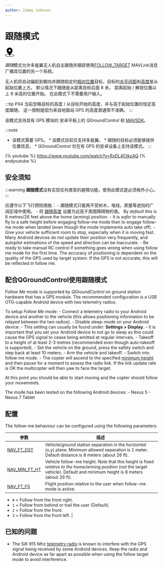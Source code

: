 ```yaml
---
author: Jimmy Johnson
---
```


# 跟随模式

[<img src="../../assets/site/position_fixed.svg" title="需要定位（例如GPS）" width="30px" />](../getting_started/flight_modes.md#key_position_fixed)

*跟随*模式允许多旋翼无人机自主跟随并跟踪使用[FOLLOW_TARGET](https://mavlink.io/en/messages/common.html#FOLLOW_TARGET) MAVLink消息广播其位置的另一个系统。

无人机将自动偏航到朝向并跟随指定的[相对位置](#NAV_FT_FS)目标，目标的[水平间距](#NAV_FT_DST)和[高度](#NAV_MIN_FT_HT)是从起始位置上方。 默认情况下跟随是从距离目标后面 8 米， 距离起始 / 解锁位置以上 8 米高的位置开始。 在此模式下不需要用户输入。

:::tip
PX4 当前忽略目标的高度 / 从目标开始的高度，并与高于起始位置的恒定高度跟随。 这一限制是因为来自地面站 GPS 的高度源通常不准确。
:::

该模式支持具有 GPS 模块的 安卓平板上的 *QGroundControl* 和 [MAVSDK](https://mavsdk.mavlink.io/develop/en/api_reference/classmavsdk_1_1_follow_me.html)。

:::note
* 该模式需要 GPS。 * 该模式目前仅支持多旋翼。 * 跟随的目标必须能够提供位置信息。 * *QGroundControl* 仅在有 GPS 的安卓设备上支持该模式。
:::

{% youtube %} https://www.youtube.com/watch?v=RxDL4CtkzAQ {% endyoutube %}

## 安全须知

:::warning
**跟随模式**没有实现任何类型的避障功能，使用此模式是必须格外小心。
:::

应遵守以下飞行预防措施： - 跟随模式只能再不受树木，电线，房屋等遮挡的广阔区域中使用。 - 将 [跟随高度](#NAV_MIN_FT_HT) 设置为远高于周围障碍物的值。 By *default* this is 8 metres/26 feet above the home (arming) position. - It is *safer* to manually fly to a safe height before engaging follow-me mode than to engage follow-me mode when landed (even though the mode implements auto take off). - Give your vehicle sufficient room to stop, especially when it is moving fast. Many Android devices do not update their position very frequently, and autopilot estimations of the speed and direction can be inaccurate. - Be ready to take manual RC control if something goes wrong when using follow me mode for the first time. The accuracy of positioning is dependent on the quality of the GPS used by target system. If the GPS is not accurate, this will be reflected in follow me.

## 配合QGroundControl使用跟随模式

*Follow Me* mode is supported by *QGroundControl* on ground station hardware that has a GPS module. The recommended configuration is a USB OTG-capable Android device with two telemetry radios.

To setup *Follow Me* mode: - Connect a telemetry radio to your Android device and another to the vehicle (this allows positioning information to be relayed between the two radios). - Disable sleep-mode on your Android device: - This setting can usually be found under: **Settings \> Display**. - It is important that you set your Android device to not go to sleep as this could cause the GPS signal to cease being emitted at regular intervals. - Takeoff to a height of at least 2-3 metres (recommended even though auto-takeoff is supported). - Set the vehicle on the ground, press the safety switch and step back at least 10 meters. - Arm the vehicle and takeoff. - Switch into follow me mode. - The copter will ascend to the specified [minimum height](#NAV_MIN_FT_HT) and then pause for a moment to assess the radio link. If the link update rate is OK the multicopter will then yaw to face the target.

At this point you should be able to start moving and the copter should follow your movements.

The mode has been tested on the following Android devices: - Nexus 5 - Nexus 7 Tablet

## 配置

The follow-me behaviour can be configured using the following parameters:

| 参数                                                                                                  | 描述                                                                                                                                                                                                                                          |
| --------------------------------------------------------------------------------------------------- | ------------------------------------------------------------------------------------------------------------------------------------------------------------------------------------------------------------------------------------------- |
| <span id="NAV_FT_DST"></span>[NAV_FT_DST](../advanced_config/parameter_reference.md#NAV_FT_DST)       | Vehicle/ground station separation in the *horizontal* (x,y) plane. Minimum allowed separation is 1 meter. Default distance is 8 meters (about 26 ft).                                                                                       |
| <span id="NAV_MIN_FT_HT"></span>[NAV_MIN_FT_HT](../advanced_config/parameter_reference.md#NAV_MIN_FT_HT) | Vehicle follow-me height. Note that this height is fixed *relative to the home/arming position* (not the target vehicle). Default and minimum height is 8 meters (about 26 ft).                                                             |
| <span id="NAV_FT_FS"></span>[NAV_FT_FS](../advanced_config/parameter_reference.md#NAV_FT_FS)         | Flight position relative to the user when follow-me mode is active.  
- `0` = Follow from the front right.  
- `1` = Follow from behind or trail the user (Default).  
- `2` = Follow from the front.  
- `3` = Follow from the front left. |

## 已知的问题

- The SiK 915 Mhz [telemetry radio](../telemetry/sik_radio.md) is known to interfere with the GPS signal being received by some Android devices. Keep the radio and Android device as far apart as possible when using the follow target mode to avoid interference.